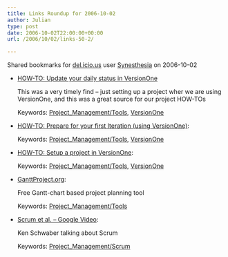 ```yaml
---
title: Links Roundup for 2006-10-02
author: Julian
type: post
date: 2006-10-02T22:00:00+00:00
url: /2006/10/02/links-50-2/

---
```

Shared bookmarks for [del.icio.us][1] user  [Synesthesia][2] on 2006-10-02

  * [HOW-TO: Update your daily status in VersionOne][3]
  
    This was a very timely find &#8211; just setting up a project wher we are using VersionOne, and this was a great source for our project HOW-TOs
  
    Keywords: [Project_Management/Tools][4], [VersionOne][5]
  * [HOW-TO: Prepare for your first Iteration (using VersionOne)][6]:
  
    Keywords: [Project_Management/Tools][4], [VersionOne][5]
  * [HOW-TO: Setup a project in VersionOne][7]:
  
    Keywords: [Project_Management/Tools][4], [VersionOne][5]
  * [GanttProject.org][8]:
  
    Free Gantt-chart based project planning tool
  
    Keywords: [Project_Management/Tools][4]
  * [Scrum et al. &#8211; Google Video][9]:
  
    Ken Schwaber talking about Scrum
  
    Keywords: [Project_Management/Scrum][10]

 [1]: http://del.icio.us/
 [2]: http://del.icio.us/synesthesia
 [3]: http://www.sonjayatandon.com/06-2006/how-to-update-your-daily-status-in-versionone/ "http://www.sonjayatandon.com/06-2006/how-to-update-your-daily-status-in-versionone/"
 [4]: http://del.icio.us/synesthesia/Project_Management/Tools
 [5]: http://del.icio.us/synesthesia/VersionOne
 [6]: http://www.sonjayatandon.com/06-2006/how-to-prepare-for-your-first-iteration-using-versionone/ "http://www.sonjayatandon.com/06-2006/how-to-prepare-for-your-first-iteration-using-versionone/"
 [7]: http://www.sonjayatandon.com/05-2006/how-to-setup-a-project-in-versionone/ "http://www.sonjayatandon.com/05-2006/how-to-setup-a-project-in-versionone/"
 [8]: http://ganttproject.sourceforge.net/ "http://ganttproject.sourceforge.net/"
 [9]: http://video.google.com/videoplay?docid=-7230144396191025011 "http://video.google.com/videoplay?docid=-7230144396191025011"
 [10]: http://del.icio.us/synesthesia/Project_Management/Scrum